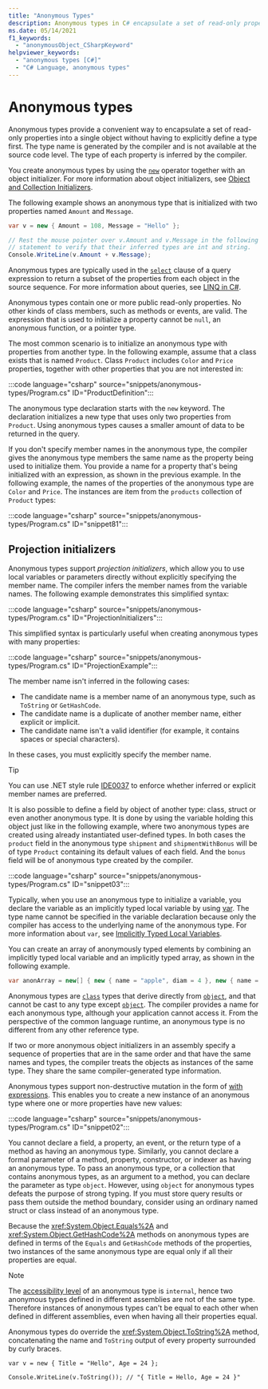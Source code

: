 ```yaml
---
title: "Anonymous Types"
description: Anonymous types in C# encapsulate a set of read-only properties in an object without having to explicitly define a type. The compiler generates a name.
ms.date: 05/14/2021
f1_keywords:
  - "anonymousObject_CSharpKeyword"
helpviewer_keywords:
  - "anonymous types [C#]"
  - "C# Language, anonymous types"
---
```

# Anonymous types

Anonymous types provide a convenient way to encapsulate a set of read-only properties into a single object without having to explicitly define a type first. The type name is generated by the compiler and is not available at the source code level. The type of each property is inferred by the compiler.

You create anonymous types by using the [`new`](../../language-reference/operators/new-operator.md) operator together with an object initializer. For more information about object initializers, see [Object and Collection Initializers](../../programming-guide/classes-and-structs/object-and-collection-initializers.md).

The following example shows an anonymous type that is initialized with two properties named `Amount` and `Message`.

```csharp
var v = new { Amount = 108, Message = "Hello" };

// Rest the mouse pointer over v.Amount and v.Message in the following
// statement to verify that their inferred types are int and string.
Console.WriteLine(v.Amount + v.Message);
```

Anonymous types are typically used in the [`select`](../../language-reference/keywords/select-clause.md) clause of a query expression to return a subset of the properties from each object in the source sequence. For more information about queries, see [LINQ in C#](../../linq/index.md).

Anonymous types contain one or more public read-only properties. No other kinds of class members, such as methods or events, are valid. The expression that is used to initialize a property cannot be `null`, an anonymous function, or a pointer type.

The most common scenario is to initialize an anonymous type with properties from another type. In the following example, assume that a class exists that is named `Product`. Class `Product` includes `Color` and `Price` properties, together with other properties that you are not interested in:

:::code language="csharp" source="snippets/anonymous-types/Program.cs" ID="ProductDefinition":::

The anonymous type declaration starts with the `new` keyword. The declaration initializes a new type that uses only two properties from `Product`. Using anonymous types causes a smaller amount of data to be returned in the query.

If you don't specify member names in the anonymous type, the compiler gives the anonymous type members the same name as the property being used to initialize them. You provide a name for a property that's being initialized with an expression, as shown in the previous example. In the following example, the names of the properties of the anonymous type are `Color` and `Price`. The instances are item from the `products` collection of `Product` types:

:::code language="csharp" source="snippets/anonymous-types/Program.cs" ID="snippet81":::

## Projection initializers

Anonymous types support *projection initializers*, which allow you to use local variables or parameters directly without explicitly specifying the member name. The compiler infers the member names from the variable names. The following example demonstrates this simplified syntax:

:::code language="csharp" source="snippets/anonymous-types/Program.cs" ID="ProjectionInitializers":::

This simplified syntax is particularly useful when creating anonymous types with many properties:

:::code language="csharp" source="snippets/anonymous-types/Program.cs" ID="ProjectionExample":::

The member name isn't inferred in the following cases:

- The candidate name is a member name of an anonymous type, such as `ToString` or `GetHashCode`.
- The candidate name is a duplicate of another member name, either explicit or implicit.
- The candidate name isn't a valid identifier (for example, it contains spaces or special characters).

In these cases, you must explicitly specify the member name.

> [!TIP]
> You can use .NET style rule [IDE0037](../../../fundamentals/code-analysis/style-rules/ide0037.md) to enforce whether inferred or explicit member names are preferred.

It is also possible to define a field by object of another type: class, struct or even another anonymous type. It is done by using the variable holding this object just like in the following example, where two anonymous types are created using already instantiated user-defined types. In both cases the `product` field in the anonymous type `shipment` and `shipmentWithBonus` will be of type `Product` containing its default values of each field. And the `bonus` field will be of anonymous type created by the compiler.

:::code language="csharp" source="snippets/anonymous-types/Program.cs" ID="snippet03":::

Typically, when you use an anonymous type to initialize a variable, you declare the variable as an implicitly typed local variable by using [var](../../language-reference/statements/declarations.md#implicitly-typed-local-variables). The type name cannot be specified in the variable declaration because only the compiler has access to the underlying name of the anonymous type. For more information about `var`, see [Implicitly Typed Local Variables](../../programming-guide/classes-and-structs/implicitly-typed-local-variables.md).

You can create an array of anonymously typed elements by combining an implicitly typed local variable and an implicitly typed array, as shown in the following example.

```csharp
var anonArray = new[] { new { name = "apple", diam = 4 }, new { name = "grape", diam = 1 }};
```

Anonymous types are [`class`](../../language-reference/keywords/class.md) types that derive directly from [`object`](../../language-reference/builtin-types/reference-types.md), and that cannot be cast to any type except [`object`](../../language-reference/builtin-types/reference-types.md). The compiler provides a name for each anonymous type, although your application cannot access it. From the perspective of the common language runtime, an anonymous type is no different from any other reference type.

If two or more anonymous object initializers in an assembly specify a sequence of properties that are in the same order and that have the same names and types, the compiler treats the objects as instances of the same type. They share the same compiler-generated type information.

Anonymous types support non-destructive mutation in the form of [with expressions](../../language-reference/operators/with-expression.md). This enables you to create a new instance of an anonymous type where one or more properties have new values:

:::code language="csharp" source="snippets/anonymous-types/Program.cs" ID="snippet02":::

You cannot declare a field, a property, an event, or the return type of a method as having an anonymous type. Similarly, you cannot declare a formal parameter of a method, property, constructor, or indexer as having an anonymous type. To pass an anonymous type, or a collection that contains anonymous types, as an argument to a method, you can declare the parameter as type `object`. However, using `object` for anonymous types defeats the purpose of strong typing. If you must store query results or pass them outside the method boundary, consider using an ordinary named struct or class instead of an anonymous type.

Because the <xref:System.Object.Equals%2A> and <xref:System.Object.GetHashCode%2A> methods on anonymous types are defined in terms of the `Equals` and `GetHashCode` methods of the properties, two instances of the same anonymous type are equal only if all their properties are equal.

> [!NOTE]
> The [accessibility level](../../programming-guide/classes-and-structs/access-modifiers.md) of an anonymous type is `internal`, hence two anonymous types defined in different assemblies are not of the same type.
> Therefore instances of anonymous types can't be equal to each other when defined in different assemblies, even when having all their properties equal.

Anonymous types do override the <xref:System.Object.ToString%2A> method, concatenating the name and `ToString` output of every property surrounded by curly braces.

```
var v = new { Title = "Hello", Age = 24 };

Console.WriteLine(v.ToString()); // "{ Title = Hello, Age = 24 }"
```
